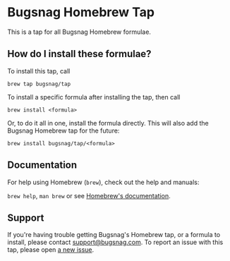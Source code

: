 # Bugsnag Homebrew Tap

This is a tap for all Bugsnag Homebrew formulae.

## How do I install these formulae?

To install this tap, call

```
brew tap bugsnag/tap
```

To install a specific formula after installing the tap, then call

```
brew install <formula>
```

Or, to do it all in one, install the formula directly. This will also add the Bugsnag Homebrew tap for the future:

```
brew install bugsnag/tap/<formula>
```


## Documentation

For help using Homebrew (`brew`), check out the help and manuals:

`brew help`, `man brew` or see [Homebrew's documentation](https://docs.brew.sh).

## Support
If you're having trouble getting Bugsnag's Homebrew tap, or a formula to install, please contact support@bugsnag.com. To report an issue with this tap, please open [a new issue](issues/new).
